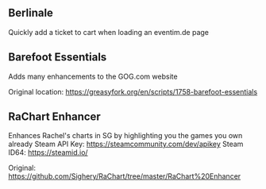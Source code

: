## Berlinale

Quickly add a ticket to cart when loading an eventim.de page


## Barefoot Essentials

Adds many enhancements to the GOG.com website

Original location: https://greasyfork.org/en/scripts/1758-barefoot-essentials


## RaChart Enhancer

Enhances Rachel's charts in SG by highlighting you the games you own already
Steam API Key: https://steamcommunity.com/dev/apikey
Steam ID64: https://steamid.io/

Original: https://github.com/Sighery/RaChart/tree/master/RaChart%20Enhancer

